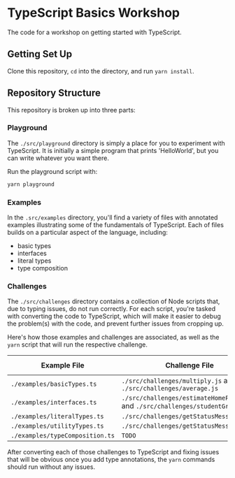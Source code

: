 # TypeScript Basics Workshop

The code for a workshop on getting started with TypeScript.

## Getting Set Up

Clone this repository, `cd` into the directory, and run `yarn install`.

## Repository Structure

This repository is broken up into three parts:

### Playground

The `./src/playground` directory is simply a place for you to experiment with TypeScript. It is initially a simple program that prints 'HelloWorld', but you can write whatever you want there.

Run the playground script with:

```sh
yarn playground
```

### Examples

In the `.src/examples` directory, you'll find a variety of files with annotated examples illustrating some of the fundamentals of TypeScript. Each of files builds on a particular aspect of the language, including:

- basic types
- interfaces
- literal types
- type composition

### Challenges

The `./src/challenges` directory contains a collection of Node scripts that, due to typing issues, do not run correctly. For each script, you're tasked with converting the code to TypeScript, which will make it easier to debug the problem(s) with the code, and prevent further issues from cropping up.

Here's how those examples and challenges are associated, as well as the `yarn` script that will run the respective challenge.

| Example File                    | Challenge File                                                                | `yarn run` Command                       |
| ------------------------------- | ----------------------------------------------------------------------------- | ---------------------------------------- |
| `./examples/basicTypes.ts`      | `./src/challenges/multiply.js` and `./src/challenges/average.js`              | `multiply` and `average`                 |
| `./examples/interfaces.ts`      | `./src/challenges/estimateHomePrices.js` and `./src/challenges/studentGrader` | `estimateHomePrices` and `studentGrader` |
| `./examples/literalTypes.ts`    | `./src/challenges/getStatusMessage.js`                                        | `getStatusMessage`                       |
| `./examples/utilityTypes.ts`    | `./src/challenges/getStatusMessage.js`                                        | `getStatusMessage`                       |
| `./examples/typeComposition.ts` | `TODO`                                                                        | `TODO`                                   |

After converting each of those challenges to TypeScript and fixing issues that will be obvious once you add type annotations, the `yarn` commands should run without any issues.
